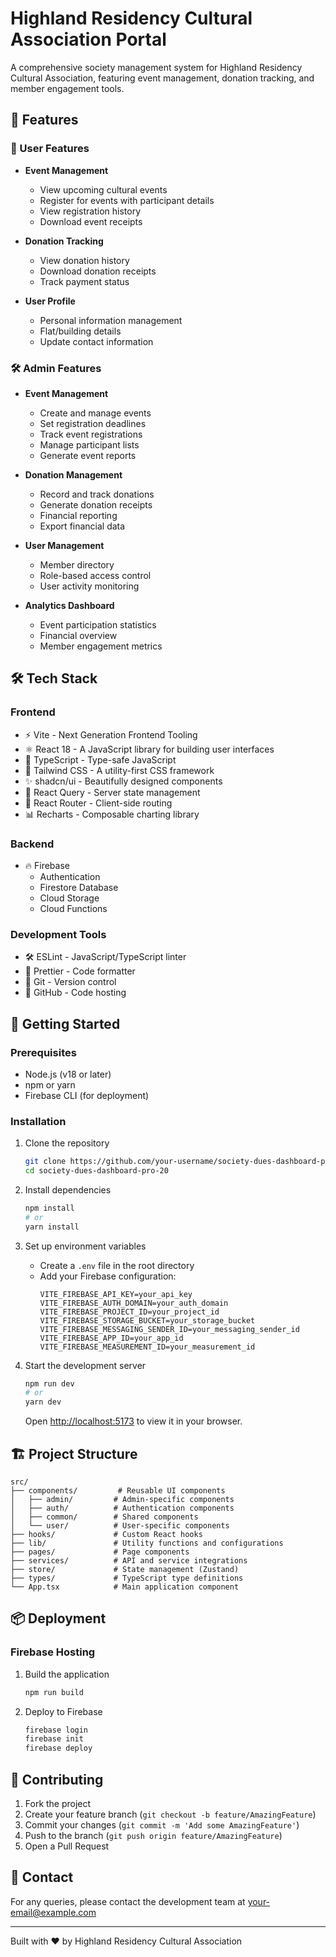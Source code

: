 
# Highland Residency Cultural Association Portal

A comprehensive society management system for Highland Residency Cultural Association, featuring event management, donation tracking, and member engagement tools.

## 🚀 Features

### 🌟 User Features
- **Event Management**
  - View upcoming cultural events
  - Register for events with participant details
  - View registration history
  - Download event receipts

- **Donation Tracking**
  - View donation history
  - Download donation receipts
  - Track payment status

- **User Profile**
  - Personal information management
  - Flat/building details
  - Update contact information

### 🛠️ Admin Features
- **Event Management**
  - Create and manage events
  - Set registration deadlines
  - Track event registrations
  - Manage participant lists
  - Generate event reports

- **Donation Management**
  - Record and track donations
  - Generate donation receipts
  - Financial reporting
  - Export financial data

- **User Management**
  - Member directory
  - Role-based access control
  - User activity monitoring

- **Analytics Dashboard**
  - Event participation statistics
  - Financial overview
  - Member engagement metrics

## 🛠️ Tech Stack

### Frontend
- ⚡ Vite - Next Generation Frontend Tooling
- ⚛️ React 18 - A JavaScript library for building user interfaces
- 📘 TypeScript - Type-safe JavaScript
- 🎨 Tailwind CSS - A utility-first CSS framework
- ✨ shadcn/ui - Beautifully designed components
- 🔄 React Query - Server state management
- 📱 React Router - Client-side routing
- 📊 Recharts - Composable charting library

### Backend
- 🔥 Firebase
  - Authentication
  - Firestore Database
  - Cloud Storage
  - Cloud Functions

### Development Tools
- 🛠️ ESLint - JavaScript/TypeScript linter
- 💅 Prettier - Code formatter
- 🐙 Git - Version control
- 🔄 GitHub - Code hosting

## 🚀 Getting Started

### Prerequisites
- Node.js (v18 or later)
- npm or yarn
- Firebase CLI (for deployment)

### Installation
1. Clone the repository
   ```bash
   git clone https://github.com/your-username/society-dues-dashboard-pro-20.git
   cd society-dues-dashboard-pro-20
   ```

2. Install dependencies
   ```bash
   npm install
   # or
   yarn install
   ```

3. Set up environment variables
   - Create a `.env` file in the root directory
   - Add your Firebase configuration:
     ```
     VITE_FIREBASE_API_KEY=your_api_key
     VITE_FIREBASE_AUTH_DOMAIN=your_auth_domain
     VITE_FIREBASE_PROJECT_ID=your_project_id
     VITE_FIREBASE_STORAGE_BUCKET=your_storage_bucket
     VITE_FIREBASE_MESSAGING_SENDER_ID=your_messaging_sender_id
     VITE_FIREBASE_APP_ID=your_app_id
     VITE_FIREBASE_MEASUREMENT_ID=your_measurement_id
     ```

4. Start the development server
   ```bash
   npm run dev
   # or
   yarn dev
   ```
   Open [http://localhost:5173](http://localhost:5173) to view it in your browser.

## 🏗️ Project Structure

```
src/
├── components/         # Reusable UI components
│   ├── admin/         # Admin-specific components
│   ├── auth/          # Authentication components
│   ├── common/        # Shared components
│   └── user/          # User-specific components
├── hooks/             # Custom React hooks
├── lib/               # Utility functions and configurations
├── pages/             # Page components
├── services/          # API and service integrations
├── store/             # State management (Zustand)
├── types/             # TypeScript type definitions
└── App.tsx            # Main application component
```

## 📦 Deployment

### Firebase Hosting
1. Build the application
   ```bash
   npm run build
   ```

2. Deploy to Firebase
   ```bash
   firebase login
   firebase init
   firebase deploy
   ```


## 👥 Contributing

1. Fork the project
2. Create your feature branch (`git checkout -b feature/AmazingFeature`)
3. Commit your changes (`git commit -m 'Add some AmazingFeature'`)
4. Push to the branch (`git push origin feature/AmazingFeature`)
5. Open a Pull Request

## 📧 Contact

For any queries, please contact the development team at [your-email@example.com](mailto:your-email@example.com)

---

Built with ❤️ by Highland Residency Cultural Association
